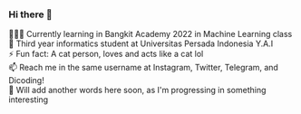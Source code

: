 ### Hi there 👋

👩🏻‍💻 Currently learning in Bangkit Academy 2022 in Machine Learning class  
🏫 Third year informatics student at Universitas Persada Indonesia Y.A.I  
⚡ Fun fact: A cat person, loves and acts like a cat lol  
📫 Reach me in the same username at Instagram, Twitter, Telegram, and Dicoding!  
💬 Will add another words here soon, as I'm progressing in something interesting  

<!--
**aliifnrhmn/aliifnrhmn** is a ✨ _special_ ✨ repository because its `README.md` (this file) appears on your GitHub profile.

Here are some ideas to get you started:

- 🔭 I’m currently working on ...
- 🌱 I’m currently learning ...
- 👯 I’m looking to collaborate on ...
- 🤔 I’m looking for help with ...
- 💬 Ask me about ...
- 📫 How to reach me: ...
- 😄 Pronouns: ...
- ⚡ Fun fact: ...
-->
